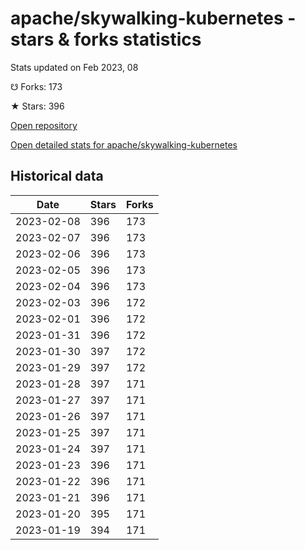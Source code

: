 # apache/skywalking-kubernetes - stars & forks statistics

Stats updated on Feb 2023, 08

☋ Forks: 173

★ Stars: 396

[Open repository](https://github.com/apache/skywalking-kubernetes)

[Open detailed stats for apache/skywalking-kubernetes](https://reviewgithub.com/rep/apache/skywalking-kubernetes)

## Historical data
| Date | Stars | Forks |
|------|-------|-------|
| 2023-02-08 | 396 | 173 | 
| 2023-02-07 | 396 | 173 | 
| 2023-02-06 | 396 | 173 | 
| 2023-02-05 | 396 | 173 | 
| 2023-02-04 | 396 | 173 | 
| 2023-02-03 | 396 | 172 | 
| 2023-02-01 | 396 | 172 | 
| 2023-01-31 | 396 | 172 | 
| 2023-01-30 | 397 | 172 | 
| 2023-01-29 | 397 | 172 | 
| 2023-01-28 | 397 | 171 | 
| 2023-01-27 | 397 | 171 | 
| 2023-01-26 | 397 | 171 | 
| 2023-01-25 | 397 | 171 | 
| 2023-01-24 | 397 | 171 | 
| 2023-01-23 | 396 | 171 | 
| 2023-01-22 | 396 | 171 | 
| 2023-01-21 | 396 | 171 | 
| 2023-01-20 | 395 | 171 | 
| 2023-01-19 | 394 | 171 | 

